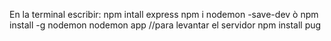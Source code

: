 En la terminal escribir:
npm intall express
npm i nodemon -save-dev    ò
npm install -g nodemon
nodemon app   //para levantar el servidor
npm install pug
